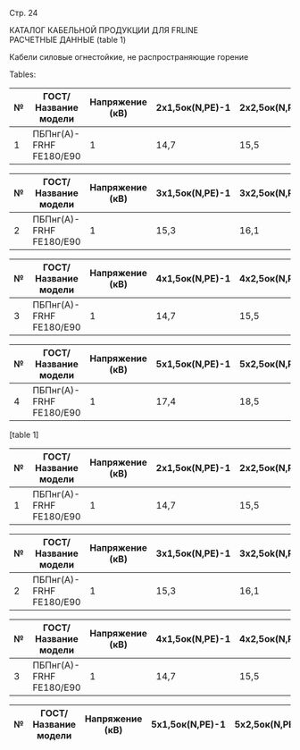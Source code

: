 Стр. 24

КАТАЛОГ КАБЕЛЬНОЙ ПРОДУКЦИИ ДЛЯ FRLINE  
РАСЧЕТНЫЕ ДАННЫЕ 
(table 1)

Кабели силовые огнестойкие, не распространяющие горение  

Tables:

| № | ГОСТ/Название модели | Напряжение (кВ) | 2х1,5ок(N,PE)-1 | 2х2,5ок(N,PE)-1 | 2х4ок(N,PE)-1 | 2х6ок(N,PE)-1 | 2х10ок(N,PE)-1 | 2х16ок(N,PE)-1 | 2х25ок(N,PE)-1 |
|---|----------------------|---------------|--------------|-------------|------------|-----------|----------|---------|--------|
| 1 | ПБПнг(А)-FRHF FE180/E90 | 1            | 14,7        | 15,5       | 17,2      | 18,2     | 19,9     | 21,7    | 26,4   |

| № | ГОСТ/Название модели | Напряжение (кВ) | 3х1,5ок(N,PE)-1 | 3х2,5ок(N,PE)-1 | 3х4ок(N,PE)-1 | 3х6ок(N,PE)-1 | 3х10ок(N,PE)-1 | 3х16ок(N,PE)-1 | 3х25ок(N,PE)-1 |
|---|-----------------------|---------------|--------------|-------------|------------|-----------|----------|---------|--------|
| 2 | ПБПнг(А)-FRHF FE180/E90 | 1             | 15,3         | 16,1       | 18,0      | 19,1     | 20,8     | 22,9    | 27,9   |

| № | ГОСТ/Название модели | Напряжение (кВ) | 4x1,5ок(N,PE)-1 | 4x2,5ок(N,PE)-1 | 4x4ок(N,PE)-1 | 4x6ок(N,PE)-1 | 4x10ок(N,PE)-1 | 4x16ок(N,PE)-1 | 4x25ок(N,PE)-1 |
|---|-----------------------|---------------|--------------|-------------|------------|-----------|----------|---------|--------|
| 3 | ПБПнг(А)-FRHF FE180/E90 | 1              | 14,7          | 15,5        | 17,4      | 19,4     | 22,5     | 25,0    | 30,4   |

| № | ГОСТ/Название модели | Напряжение (кВ) | 5x1,5ок(N,PE)-1 | 5x2,5ок(N,PE)-1 | 5x4ок(N,PE)-1 | 5x6ок(N,PE)-1 | 5x10ок(N,PE)-1 | 5x16ок(N,PE)-1 | 5x25ок(N,PE)-1 |
|---|-----------------------|---------------|--------------|-------------|------------|-----------|----------|---------|--------|
| 4 | ПБПнг(А)-FRHF FE180/E90 | 1               | 17,4           | 18,5        | 20,9      | 22,3     | 24,6     | 27,2    | 33,6   |

[table 1]

| № | ГОСТ/Название модели | Напряжение (кВ) | 2х1,5ок(N,PE)-1 | 2х2,5ок(N,PE)-1 | 2х4ок(N,PE)-1 | 2х6ок(N,PE)-1 | 2х10ок(N,PE)-1 | 2х16ок(N,PE)-1 | 2х25ок(N,PE)-1 |
|---|-----------------------|---------------|--------------|-------------|------------|-----------|----------|---------|--------|
| 1 | ПБПнг(А)-FRHF FE180/E90 | 1             | 14,7        | 15,5       | 17,2      | 18,2     | 19,9     | 21,7    | 26,4   |

| № | ГОСТ/Название модели | Напряжение (кВ) | 3х1,5ок(N,PE)-1 | 3х2,5ok(N,PE)-1 | 3х4ок(N,PE)-1 | 3х6ок(N,PE)-1 | 3х10ок(N,PE)-1 | 3х16ок(N,PE)-1 | 3х25ок(N,PE)-1 |
|---|-----------------------|---------------|--------------|-------------|------------|-----------|----------|---------|--------|
| 2 | ПБПнг(А)-FRHF FE180/E90 | 1             | 15,3         | 16,1       | 18,0      | 19,1     | 20,8     | 22,9    | 27,9   |

| № | ГОСТ/Название модели | Напряжение (кВ) | 4x1,5ок(N,PE)-1 | 4x2,5ок(N,PE)-1 | 4x4ок(N,PE)-1 | 4x6ок(N,PE)-1 | 4x10ок(N,PE)-1 | 4x16ок(N,PE)-1 | 4x25ок(N,PE)-1 |
|---|-----------------------|---------------|--------------|-------------|------------|-----------|----------|---------|--------|
| 3 | ПБПнг(А)-FRHF FE180/E90 | 1              | 14,7          | 15,5        | 19,4      | 20,6     | 22,5     | 25,0    | 30,4   |

| № | ГОСТ/Название модели | Напряжение (кВ) | 5x1,5ок(N,PE)-1 | 5x2,5ок(N,PE)-1 | 5x4ок(N,PE)-1 | 5x6ок(N,PE)-1 | 5x10ок(N,PE)-1 | 5x16ок(N,PE)-1 | 5x25ок(N,PE)-1 |
|---|-----------------------|---------------|--------------|-------------|------------|-----------|----------|---------|--------|